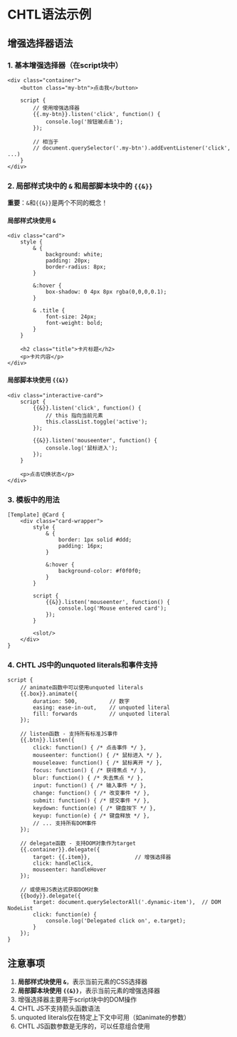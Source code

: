 # CHTL语法示例

## 增强选择器语法

### 1. 基本增强选择器（在script块中）

```chtl
<div class="container">
    <button class="my-btn">点击我</button>
    
    script {
        // 使用增强选择器
        {{.my-btn}}.listen('click', function() {
            console.log('按钮被点击');
        });
        
        // 相当于
        // document.querySelector('.my-btn').addEventListener('click', ...)
    }
</div>
```

### 2. 局部样式块中的 `&` 和局部脚本块中的 `{{&}}`

**重要**：`&`和`{{&}}`是两个不同的概念！

#### 局部样式块使用 `&`

```chtl
<div class="card">
    style {
        & {
            background: white;
            padding: 20px;
            border-radius: 8px;
        }
        
        &:hover {
            box-shadow: 0 4px 8px rgba(0,0,0,0.1);
        }
        
        & .title {
            font-size: 24px;
            font-weight: bold;
        }
    }
    
    <h2 class="title">卡片标题</h2>
    <p>卡片内容</p>
</div>
```

#### 局部脚本块使用 `{{&}}`

```chtl
<div class="interactive-card">
    script {
        {{&}}.listen('click', function() {
            // this 指向当前元素
            this.classList.toggle('active');
        });
        
        {{&}}.listen('mouseenter', function() {
            console.log('鼠标进入');
        });
    }
    
    <p>点击切换状态</p>
</div>
```

### 3. 模板中的用法

```chtl
[Template] @Card {
    <div class="card-wrapper">
        style {
            & {
                border: 1px solid #ddd;
                padding: 16px;
            }
            
            &:hover {
                background-color: #f0f0f0;
            }
        }
        
        script {
            {{&}}.listen('mouseenter', function() {
                console.log('Mouse entered card');
            });
        }
        
        <slot/>
    </div>
}
```

### 4. CHTL JS中的unquoted literals和事件支持

```chtl
script {
    // animate函数中可以使用unquoted literals
    {{.box}}.animate({
        duration: 500,          // 数字
        easing: ease-in-out,    // unquoted literal
        fill: forwards          // unquoted literal
    });

    // listen函数 - 支持所有标准JS事件
    {{.btn}}.listen({
        click: function() { /* 点击事件 */ },
        mouseenter: function() { /* 鼠标进入 */ },
        mouseleave: function() { /* 鼠标离开 */ },
        focus: function() { /* 获得焦点 */ },
        blur: function() { /* 失去焦点 */ },
        input: function() { /* 输入事件 */ },
        change: function() { /* 改变事件 */ },
        submit: function() { /* 提交事件 */ },
        keydown: function(e) { /* 键盘按下 */ },
        keyup: function(e) { /* 键盘释放 */ },
        // ... 支持所有DOM事件
    });

    // delegate函数 - 支持DOM对象作为target
    {{.container}}.delegate({
        target: {{.item}},              // 增强选择器
        click: handleClick,
        mouseenter: handleHover
    });

    // 或使用JS表达式获取DOM对象
    {{body}}.delegate({
        target: document.querySelectorAll('.dynamic-item'),  // DOM NodeList
        click: function(e) {
            console.log('Delegated click on', e.target);
        }
    });
}
```

## 注意事项

1. **局部样式块使用 `&`**，表示当前元素的CSS选择器
2. **局部脚本块使用 `{{&}}`**，表示当前元素的增强选择器
3. 增强选择器主要用于script块中的DOM操作
4. CHTL JS不支持箭头函数语法
5. unquoted literals仅在特定上下文中可用（如animate的参数）
6. CHTL JS函数参数是无序的，可以任意组合使用